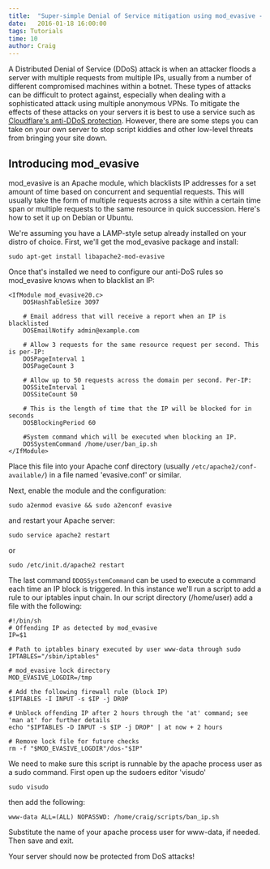 ```yaml
---
title:  "Super-simple Denial of Service mitigation using mod_evasive - Apache"
date:   2016-01-18 16:00:00
tags: Tutorials
time: 10
author: Craig
---
```


A Distributed Denial of Service (DDoS) attack is when an attacker floods a server with multiple requests from multiple IPs, usually from a number of different compromised machines within a botnet. These types of attacks can be difficult to protect against, especially when dealing with a sophisticated attack using multiple anonymous VPNs. To mitigate the effects of these attacks on your servers it is best to use a service such as [Cloudflare's anti-DDoS protection](https://www.cloudflare.com/ddos/). However, there are some steps you can take on your own server to stop script kiddies and other low-level threats from bringing your site down.

## Introducing mod_evasive

mod_evasive is an Apache module, which blacklists IP addresses for a set amount of time based on concurrent and sequential requests. This will usually take the form of multiple requests across a site within a certain time span or multiple requests to the same resource in quick succession. Here's how to set it up on Debian or Ubuntu.

We're assuming you have a LAMP-style setup already installed on your distro of choice. First, we'll get the mod_evasive package and install:

`sudo apt-get install libapache2-mod-evasive`

Once that's installed we need to configure our anti-DoS rules so mod_evasive knows when to blacklist an IP:

```
<IfModule mod_evasive20.c>
    DOSHashTableSize 3097

    # Email address that will receive a report when an IP is blacklisted
    DOSEmailNotify admin@example.com

    # Allow 3 requests for the same resource request per second. This is per-IP:
    DOSPageInterval 1
    DOSPageCount 3

    # Allow up to 50 requests across the domain per second. Per-IP:
    DOSSiteInterval 1
    DOSSiteCount 50

    # This is the length of time that the IP will be blocked for in seconds
    DOSBlockingPeriod 60

    #System command which will be executed when blocking an IP.
    DOSSystemCommand /home/user/ban_ip.sh
</IfModule>
```

Place this file into your Apache conf directory (usually `/etc/apache2/conf-available/`) in a file named 'evasive.conf' or similar.

Next, enable the module and the configuration:

`sudo a2enmod evasive && sudo a2enconf evasive`

and restart your Apache server:

`sudo service apache2 restart`

or

`sudo /etc/init.d/apache2 restart`

The last command `DDOSSystemCommand` can be used to execute a command each time an IP block is triggered. In this instance we'll run a script to add a rule to our iptables input chain. In our script directory (/home/user) add a file with the following:

```
#!/bin/sh
# Offending IP as detected by mod_evasive
IP=$1

# Path to iptables binary executed by user www-data through sudo
IPTABLES="/sbin/iptables"

# mod_evasive lock directory
MOD_EVASIVE_LOGDIR=/tmp

# Add the following firewall rule (block IP)
$IPTABLES -I INPUT -s $IP -j DROP

# Unblock offending IP after 2 hours through the 'at' command; see 'man at' for further details
echo "$IPTABLES -D INPUT -s $IP -j DROP" | at now + 2 hours

# Remove lock file for future checks
rm -f "$MOD_EVASIVE_LOGDIR"/dos-"$IP"
```
We need to make sure this script is runnable by the apache process user as a sudo command. First open up the sudoers editor 'visudo'

`sudo visudo`

then add the following:

`www-data ALL=(ALL) NOPASSWD: /home/craig/scripts/ban_ip.sh`

Substitute the name of your apache process user for www-data, if needed. Then save and exit.

Your server should now be protected from DoS attacks!
